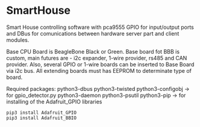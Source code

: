 # SmartHouse
Smart House controlling software with pca9555 GPIO for input/output ports and DBus for comunications between hardware server part and client modules.

Base CPU Board is BeagleBone Black or Green.
Base board fot BBB is custom, main futures are - i2c expander, 1-wire provider, rs485 and CAN provider.
Also, several GPIO or 1-wire boards can be inserted to Base Board via i2c bus. All extending boards must has EEPROM to determinate type of board.

Required packages:
    python3-dbus
    python3-twisted
    python3-configobj   -> for gpio_detector.py
    python3-daemon
    python3-psutil
    python3-pip         -> for installing of the Adafruit_GPIO libraries

    pip3 install Adafruit_GPIO
    pip3 install Adafruit_BBIO
